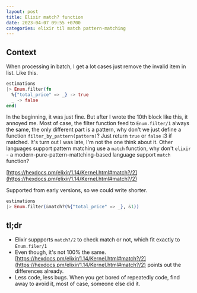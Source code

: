 ```yaml
---
layout: post
title: Elixir match? function
date: 2023-04-07 09:55 +0700
categories: elixir til match pattern-matching
---
```


## Context

When processing in batch, I get a lot cases just remove the invalid item in list. Like this.

```elixir
estimations
|> Enum.filter(fn
  %{"total_price" => _} -> true
  _ -> false
end)
```

In the beginning, it was just fine. But after I wrote the 10th block like this, it annoyed me. Most of case, the filter function feed to `Enum.filter/1` always the same, the only different part is a pattern, why don't we just define a function `filter_by_pattern(pattern)`? Just return `true` or `false` :3 if matched.
It's turn out I was late, I'm not the one think about it. Other languages support pattern matching use a `match` function, why don't `elixir` - a modern-pure-pattern-mattching-based language support `match` function?

[https://hexdocs.pm/elixir/1.14/Kernel.html#match?/2](https://hexdocs.pm/elixir/1.14/Kernel.html#match?/2)

Supported from early versions, so we could write shorter.

```elixir
estimations
|> Enum.filter(&match?(%{"total_price" => _}, &1))
```

## tl;dr

* Elixir suppports `match?/2` to check match or not, which fit exactly to `Enum.filer/1`
* Even though, it's not 100% the same. [https://hexdocs.pm/elixir/1.14/Kernel.html#match?/2](https://hexdocs.pm/elixir/1.14/Kernel.html#match?/2) points out the differences already.
* Less code, less bugs. When you get bored of repeatedly code, find away to avoid it, most of case, someone else did it.

